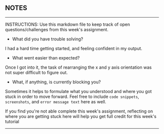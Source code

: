 ## NOTES

-----------
INSTRUCTIONS:
Use this markdown file to keep track of open questions/challenges from this week's assignment.
- What did you have trouble solving?

I had a hard time getting started, and feeling confident in my output.

- What went easier than expected?

Once I got into it, the task of rearranging the x and y axis orientation was not super difficult to figure out.

- What, if anything, is currently blocking you?



Sometimes it helps to formulate what you understood and where you got stuck in order to move forward. Feel free to include `code snippets`, `screenshots`, and `error message text` here as well.

If you find you're not able complete this week's assignment, reflecting on where you are getting stuck here will help you get full credit for this week's tutorial

------------
